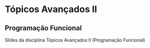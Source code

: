 # Tópicos Avançados II
## Programação Funcional

Slides da disciplina Tópicos Avançados II (Programação Funcional)

